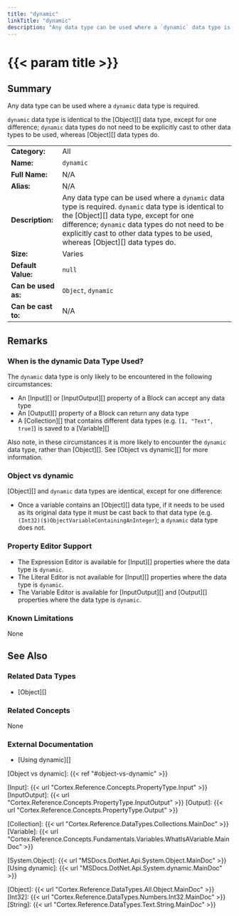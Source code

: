 ```yaml
---
title: "dynamic"
linkTitle: "dynamic"
description: "Any data type can be used where a `dynamic` data type is required. `dynamic` data type is identical to the `Object` data type, except for one difference; `dynamic` data types do not need to be explicitly cast to other data types to be used, whereas `Object` data types do."
---
```


# {{< param title >}}

## Summary

Any data type can be used where a `dynamic` data type is required.

`dynamic` data type is identical to the [Object][] data type, except for one difference; `dynamic` data types do not need to be explicitly cast to other data types to be used, whereas [Object][] data types do.

| | |
|-|-|
| **Category:**          | All                                                           |
| **Name:**              | `dynamic`                                                     |
| **Full Name:**         | N/A                                                           |
| **Alias:**             | N/A                                                           |
| **Description:**       | Any data type can be used where a `dynamic` data type is required. `dynamic` data type is identical to the [Object][] data type, except for one difference; `dynamic` data types do not need to be explicitly cast to other data types to be used, whereas [Object][] data types do.  |
| **Size:**              | Varies                                                        |
| **Default Value:**     | `null`                                                        |
| **Can be used as:**    | `Object`, `dynamic`                                           |
| **Can be cast to:**    | N/A                                                           |

## Remarks

### When is the dynamic Data Type Used?

The `dynamic` data type is only likely to be encountered in the following circumstances:

* An [Input][] or [InputOutput][] property of a Block can accept any data type
* An [Output][] property of a Block can return any data type
* A [Collection][] that contains different data types (e.g. `[1, "Text", true]`) is saved to a [Variable][]

Also note, in these circumstances it is more likely to encounter the `dynamic` data type, rather than [Object][]. See [Object vs dynamic][] for more information.

### Object vs dynamic

[Object][] and `dynamic` data types are identical, except for one difference:

* Once a variable contains an [Object][] data type, if it needs to be used as its original data type it must be cast back to that data type (e.g. `(Int32)($)ObjectVariableContainingAnInteger`); a `dynamic` data type does not.

### Property Editor Support

* The Expression Editor is available for [Input][] properties where the data type is `dynamic`.
* The Literal Editor is not available for [Input][] properties where the data type is `dynamic`.
* The Variable Editor is available for [InputOutput][] and [Output][] properties where the data type is `dynamic`.

### Known Limitations

None

## See Also

### Related Data Types

* [Object][]

### Related Concepts

None

### External Documentation

* [Using dynamic][]

[Object vs dynamic]: {{< ref "#object-vs-dynamic" >}}

[Input]: {{< url "Cortex.Reference.Concepts.PropertyType.Input" >}}
[InputOutput]: {{< url "Cortex.Reference.Concepts.PropertyType.InputOutput" >}}
[Output]: {{< url "Cortex.Reference.Concepts.PropertyType.Output" >}}

[Collection]: {{< url "Cortex.Reference.DataTypes.Collections.MainDoc" >}}
[Variable]: {{< url "Cortex.Reference.Concepts.Fundamentals.Variables.WhatIsAVariable.MainDoc" >}}

[System.Object]: {{< url "MSDocs.DotNet.Api.System.Object.MainDoc" >}}
[Using dynamic]: {{< url "MSDocs.DotNet.Api.System.dynamic.MainDoc" >}}

[Object]: {{< url "Cortex.Reference.DataTypes.All.Object.MainDoc" >}}
[Int32]: {{< url "Cortex.Reference.DataTypes.Numbers.Int32.MainDoc" >}}
[String]: {{< url "Cortex.Reference.DataTypes.Text.String.MainDoc" >}}
